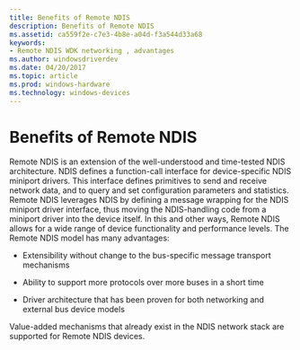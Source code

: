 ```yaml
---
title: Benefits of Remote NDIS
description: Benefits of Remote NDIS
ms.assetid: ca559f2e-c7e3-4b8e-a04d-f3a544d33a68
keywords:
- Remote NDIS WDK networking , advantages
ms.author: windowsdriverdev
ms.date: 04/20/2017
ms.topic: article
ms.prod: windows-hardware
ms.technology: windows-devices
---
```


# Benefits of Remote NDIS





Remote NDIS is an extension of the well-understood and time-tested NDIS architecture. NDIS defines a function-call interface for device-specific NDIS miniport drivers. This interface defines primitives to send and receive network data, and to query and set configuration parameters and statistics. Remote NDIS leverages NDIS by defining a message wrapping for the NDIS miniport driver interface, thus moving the NDIS-handling code from a miniport driver into the device itself. In this and other ways, Remote NDIS allows for a wide range of device functionality and performance levels. The Remote NDIS model has many advantages:

-   Extensibility without change to the bus-specific message transport mechanisms

-   Ability to support more protocols over more buses in a short time

-   Driver architecture that has been proven for both networking and external bus device models

Value-added mechanisms that already exist in the NDIS network stack are supported for Remote NDIS devices.

 

 





